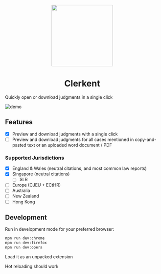 <p align="center">
  <img src="https://i.imgur.com/pLUJxj6.png" width="200" />
</p>
<h1 align="center">
  Clerkent
</h1>

Quickly open or download judgments in a single click

![demo](./demo.gif)

## Features

- [x] Preview and download judgments with a single click
- [ ] Preview and download judgments for all cases mentioned in copy-and-pasted text or an uploaded word document / PDF

### Supported Jurisdictions

- [x] England & Wales (neutral citations, and most common law reports)
- [x] Singapore (neutral citations)
  - [ ] SLR
- [ ] Europe (CJEU + ECtHR)
- [ ] Australia
- [ ] New Zealand
- [ ] Hong Kong

## Development

Run in development mode for your preferred browser:

```bash
npm run dev:chrome
npm run dev:firefox
npm run dev:opera
```

Load it as an unpacked extension

Hot reloading should work
